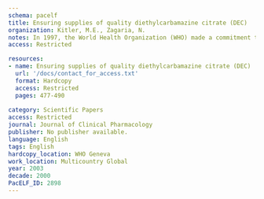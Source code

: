 ```yaml
---
schema: pacelf
title: Ensuring supplies of quality diethylcarbamazine citrate (DEC)
organization: Kitler, M.E., Zagaria, N.
notes: In 1997, the World Health Organization (WHO) made a commitment to eliminate lymphatic filariasis. The WHO Global Program to Eliminate Lymphatic Filariasis (WHO-FIL) needed a reliable supply of diethylcarbamazine citrate (DEC) of known acceptable quality at an affordable price, so in August 1999, it started the DEC Project. Today's standards required development of a modern stability-indicating assay method for DEC and for DEC tablet dissolution. ADD Advanced Drug Delivery Technologies (Switzerland) developed a high-pressure liquid chromatography assay, which was independently validated and is in the United States Pharmacopoeia 25 (2002). After a global search, the project found that almost all existing and potential DEC active pharmaceutical ingredient (API) and tablet manufacturers are in low-income countries. The project constructed an audit team to conduct on-site audits to assess good manufacturing practices according to European Union standards. National/state inspectors accompany the audit team. The team prequalified one DEC API manufacturer and three DEC tablet manufacturers. The project plans to increase the number of prequalified DEC manufacturers. Now, WHO-FIL only purchases from prequalified manufacturers. Consolidation of several national program DEC requirements into a limited international competitive bid reduced the price for DEC tablets between 30% and 45%, compared previous small-scale WHO purchases.
access: Restricted

resources:
- name: Ensuring supplies of quality diethylcarbamazine citrate (DEC)
  url: '/docs/contact_for_access.txt'
  format: Hardcopy
  access: Restricted
  pages: 477-490
 
category: Scientific Papers
access: Restricted
journal: Journal of Clinical Pharmacology
publisher: No publisher available. 
language: English 
tags: English 
hardcopy_location: WHO Geneva
work_location: Multicountry Global
year: 2003
decade: 2000
PacELF_ID: 2898
---
```


